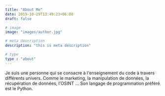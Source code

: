 ```yaml
---
title: "About Me"
date: 2019-10-29T13:49:23+06:00
draft: false

# image
image: "images/author.jpg"

# meta description
description: "this is meta description"

# type
type : "about"
---
```


Je suis une personne qui se consacre à l'enseignement du code à travers différents univers. Comme le marketing, la manipulation de données, la récupération de données, l'OSINT ... Son langage de programmation préféré est le Python.